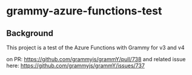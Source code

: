 # grammy-azure-functions-test

## Background

This project is a test of the Azure Functions with Grammy for v3 and v4

on PR: https://github.com/grammyjs/grammY/pull/738
and related issue here: https://github.com/grammyjs/grammY/issues/737

